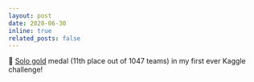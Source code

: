 ```yaml
---
layout: post
date: 2020-06-30
inline: true
related_posts: false
---
```


🥳 <a href="https://twitter.com/miyka_el/status/1278034094576844800">Solo gold</a> medal (11th place out of 1047 teams) in my first ever Kaggle challenge!